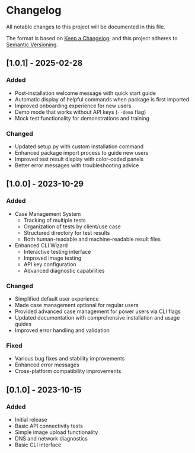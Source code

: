 # Changelog

All notable changes to this project will be documented in this file.

The format is based on [Keep a Changelog](https://keepachangelog.com/en/1.0.0/),
and this project adheres to [Semantic Versioning](https://semver.org/spec/v2.0.0.html).

## [1.0.1] - 2025-02-28

### Added
- Post-installation welcome message with quick start guide
- Automatic display of helpful commands when package is first imported
- Improved onboarding experience for new users
- Demo mode that works without API keys (`--demo` flag)
- Mock test functionality for demonstrations and training

### Changed
- Updated setup.py with custom installation command 
- Enhanced package import process to guide new users
- Improved test result display with color-coded panels
- Better error messages with troubleshooting advice

## [1.0.0] - 2023-10-29

### Added
- Case Management System
  - Tracking of multiple tests
  - Organization of tests by client/use case
  - Structured directory for test results
  - Both human-readable and machine-readable result files
- Enhanced CLI Wizard
  - Interactive testing interface
  - Improved image testing
  - API key configuration
  - Advanced diagnostic capabilities

### Changed
- Simplified default user experience
- Made case management optional for regular users
- Provided advanced case management for power users via CLI flags
- Updated documentation with comprehensive installation and usage guides
- Improved error handling and validation

### Fixed
- Various bug fixes and stability improvements
- Enhanced error messages
- Cross-platform compatibility improvements

## [0.1.0] - 2023-10-15

### Added
- Initial release
- Basic API connectivity tests
- Simple image upload functionality
- DNS and network diagnostics
- Basic CLI interface
